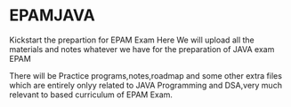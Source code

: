 # EPAMJAVA
Kickstart the prepartion for EPAM Exam
Here We will upload all the materials and notes whatever we have for the preparation of JAVA exam EPAM

There will be Practice programs,notes,roadmap and some other extra files which are entirely onlyy related to JAVA Programming and DSA,very much relevant to based  curriculum of EPAM Exam.
